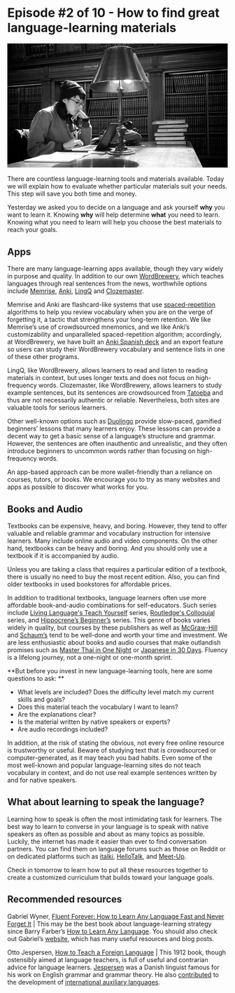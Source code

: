 # Episode #2 of 10 - How to find great language-learning materials

![](lesson-02.jpg)

There are countless language-learning tools and materials available. Today we will explain how to evaluate whether particular materials suit your needs. This step will save you both time and money.

Yesterday we asked you to decide on a language and ask yourself **why** you want to learn it. Knowing **why** will help determine **what** you need to learn. Knowing what you need to learn will help you choose the best materials to reach your goals.

## Apps

There are many language-learning apps available, though they vary widely in purpose and quality. In addition to our own [WordBrewery](https://wordbrewery.com/), which teaches languages through real sentences from the news, worthwhile options include [Memrise](https://www.memrise.com/), [Anki](https://apps.ankiweb.net/), [LingQ](https://www.lingq.com/pt/) and [Clozemaster](https://www.clozemaster.com/languages).

Memrise and Anki are flashcard-like systems that use [spaced-repetition](https://fluent-forever.com/method/) algorithms to help you review vocabulary when you are on the verge of forgetting it, a tactic that strengthens your long-term retention. We like Memrise’s use of crowdsourced mnemonics, and we like Anki’s customizability and unparalleled spaced-repetition algorithm; accordingly, at WordBrewery, we have built an [Anki Spanish deck](https://wordbrewery.com/blog/spanish/wordbrewery-spanish-core-anki-deck/) and an export feature so users can study their WordBrewery vocabulary and sentence lists in one of these other programs.

LingQ, like WordBrewery, allows learners to read and listen to reading materials in context, but uses longer texts and does not focus on high-frequency words. Clozemaster, like WordBrewery, allows learners to study example sentences, but its sentences are crowdsourced from [Tatoeba](https://tatoeba.org/eng/) and thus are not necessarily authentic or reliable. Nevertheless, both sites are valuable tools for serious learners.

Other well-known options such as [Duolingo](https://www.duolingo.com/) provide slow-paced, gamified beginners’ lessons that many learners enjoy. These lessons can provide a decent way to get a basic sense of a language’s structure and grammar. However, the sentences are often inauthentic and unrealistic, and they often introduce beginners to uncommon words rather than focusing on high-frequency words.

An app-based approach can be more wallet-friendly than a reliance on courses, tutors, or books. We encourage you to try as many websites and apps as possible to discover what works for you.

## Books and Audio

Textbooks can be expensive, heavy, and boring. However, they tend to offer valuable and reliable grammar and vocabulary instruction for intensive learners. Many include online audio and video components. On the other hand, textbooks can be heavy and boring. And you should only use a textbook if it is accompanied by audio.

Unless you are taking a class that requires a particular edition of a textbook, there is usually no need to buy the most recent edition. Also, you can find older textbooks in used bookstores for affordable prices.

In addition to traditional textbooks, language learners often use more affordable book-and-audio combinations for self-educators. Such series include [Living Language's Teach Yourself](https://www.amazon.com/s/ref=nb_sb_noss?url=search-alias%3Daps&field-keywords=Living+Language+Teach+Yourself) series, [Routledge's Colloquial](https://www.amazon.com/s/ref=nb_sb_noss?url=search-alias%3Daps&field-keywords=routledge&rh=i%3Aaps%2Ck%3Aroutledge) series, and [Hippocrene’s Beginner’s](https://www.amazon.com/s/ref=nb_sb_noss?url=search-alias%3Dstripbooks-intl-ship&field-keywords=Hippocrene) series. This genre of books varies widely in quality, but courses by these publishers as well as [McGraw-Hill](https://www.amazon.com/s/ref=nb_sb_noss?url=search-alias%3Dstripbooks-intl-ship&field-keywords=McGraw-Hill&rh=i%3Astripbooks-intl-ship%2Ck%3AMcGraw-Hill) and [Schaum’s](https://www.amazon.com/s/ref=nb_sb_noss?url=search-alias%3Dstripbooks-intl-ship&field-keywords=shaum%27s&rh=i%3Astripbooks-intl-ship%2Ck%3Ashaum%27s) tend to be well-done and worth your time and investment. We are less enthusiastic about books and audio courses that make outlandish promises such as [Master Thai in One Night](https://www.amazon.com/gp/product/6169057610) or [Japanese in 30 Days](https://www.amazon.com/dp/1780044291/). Fluency is a lifelong journey, not a one-night or one-month sprint.

**But before you invest in new language-learning tools, here are some questions to ask: **

- What levels are included? Does the difficulty level match my current skills and goals?
- Does this material teach the vocabulary I want to learn?
- Are the explanations clear?
- Is the material written by native speakers or experts?
- Are audio recordings included?

In addition, at the risk of stating the obvious, not every free online resource is trustworthy or useful. Beware of studying text that is crowdsourced or computer-generated, as it may teach you bad habits. Even some of the most well-known and popular language-learning sites do not teach vocabulary in context, and do not use real example sentences written by and for native speakers.

## What about learning to speak the language?

Learning how to speak is often the most intimidating task for learners. The best way to learn to converse in your language is to speak with native speakers as often as possible and about as many topics as possible. Luckily, the internet has made it easier than ever to find conversation partners. You can find them on language forums such as those on Reddit or on dedicated platforms such as [italki](https://www.italki.com/), [HelloTalk](https://www.hellotalk.com/#en), and [Meet-Up](https://www.meetup.com/).

Check in tomorrow to learn how to put all these resources together to create a customized curriculum that builds toward your language goals.

## Recommended resources

Gabriel Wyner, [Fluent Forever: How to Learn Any Language Fast and Never Forget It](https://www.amazon.com/gp/product/0385348118) | This may be the best book about language-learning strategy since Barry Farber’s [How to Learn Any Language](https://www.amazon.com/gp/product/1567315437). You should also check out Gabriel’s [website](https://fluent-forever.com/), which has many useful resources and blog posts.

Otto Jespersen, [How to Teach a Foreign Language](https://www.amazon.com/gp/product/B00K0U3700) | This 1912 book, though ostensibly aimed at language teachers, is full of useful and contrarian advice for language learners. [Jespersen](https://en.wikipedia.org/wiki/Otto_Jespersen) was a Danish linguist famous for his work on English grammar and grammar theory. He also [contributed](http://interlanguages.net/haislund.html) to the development of [international auxiliary languages](http://interlanguages.net/index.html).
